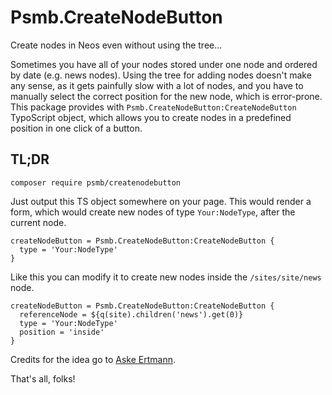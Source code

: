 # Psmb.CreateNodeButton
Create nodes in Neos even without using the tree...

Sometimes you have all of your nodes stored under one node and ordered by date (e.g. news nodes).
Using the tree for adding nodes doesn't make any sense, as it gets painfully slow with a lot of nodes,
and you have to manually select the correct position for the new node, which is error-prone.
This package provides with `Psmb.CreateNodeButton:CreateNodeButton` TypoScript object, which allows you to create nodes
in a predefined position in one click of a button.

## TL;DR

```
composer require psmb/createnodebutton
```

Just output this TS object somewhere on your page.
This would render a form, which would create new nodes of type `Your:NodeType`,
after the current node.

```
createNodeButton = Psmb.CreateNodeButton:CreateNodeButton {
  type = 'Your:NodeType'
}
```

Like this you can modify it to create new nodes inside the `/sites/site/news` node.

```
createNodeButton = Psmb.CreateNodeButton:CreateNodeButton {
  referenceNode = ${q(site).children('news').get(0)}
  type = 'Your:NodeType'
  position = 'inside'
}
```

Credits for the idea go to [Aske Ertmann](https://twitter.com/AskeErtmann).

That's all, folks!

